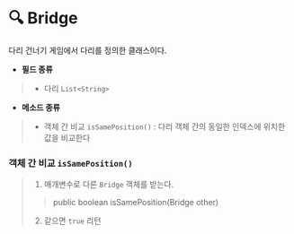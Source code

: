 # 🔍 Bridge
다리 건너기 게임에서 다리를 정의한 클래스이다.

* __필드 종류__
> * 다리 `List<String>`

* __메소드 종류__
> * 객체 간 비교 `isSamePosition()` : 다리 객체 간의 동일한 인덱스에 위치한 값을 비교한다

### 객체 간 비교 `isSamePosition()`
> 1. 매개변수로 다른 `Bridge` 객체를 받는다.
> > public boolean isSamePosition(Bridge other)
>
> 2. 같으면 `true` 리턴

